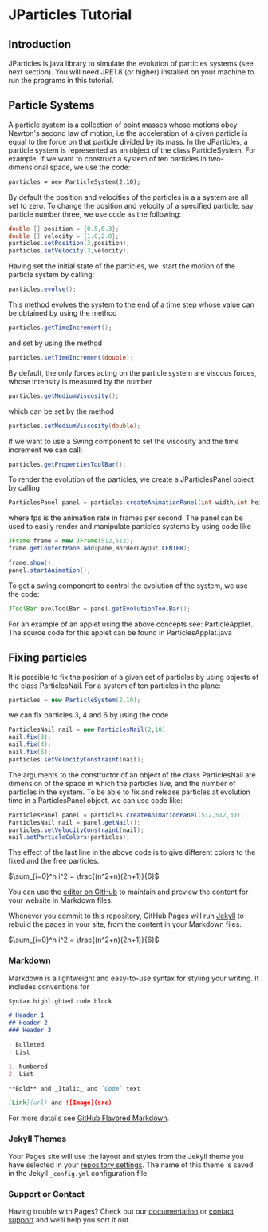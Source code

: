 # JParticles Tutorial


## Introduction
JParticles  is java library to simulate the evolution of particles systems (see next section). You will need JRE1.8 (or higher) installed on your machine to run the programs in this tutorial.

## Particle Systems


A particle system is a collection of point masses whose motions obey Newton's second law of motion, i.e the acceleration of a given particle is equal to the force on that particle divided by its mass. In the JParticles, a particle system is represented as an object of the class ParticleSystem. For example, if we want to construct a system of ten particles in two-dimensional space, we use the code:

```markdown
particles = new ParticleSystem(2,10);
```

By default the position and velocities of the particles in a a system are all set to zero. To change the position and velocity of a specified particle, say particle number three, we use code as the following:

```java
double [] position = {0.5,0.3}; 
double [] velocity = {1.0,2.0}; 
particles.setPosition(3,position); 
particles.setVelocity(3,velocity);
```

Having set the initial state of the particles, we  start the motion of the particle system by calling:

```java
particles.evolve();
```

This method evolves the system to the end of a time step whose value can be obtained by using the method

```java
particles.getTimeIncrement();
```

and set by using the method

```java
particles.setTimeIncrement(double);
```

By default, the only forces acting on the particle system are viscous forces, whose intensity is measured by the number


```java
particles.getMediumViscosity();
```

which can be set by the method

```java
particles.setMediumViscosity(double);
```

If we want to use a Swing component to set the viscosity and the time increment we can call:

```java
particles.getPropertiesToolBar();
```

To render the evolution of the particles, we create a JParticlesPanel object by calling

```java
ParticlesPanel panel = particles.createAnimationPanel(int width,int height,int fps);
```

where fps is the animation rate in frames per second. The panel can be used to easily render and manipulate particles systems by using code like

```java
JFrame frame = new JFrame(512,512); 
frame.getContentPane.add(pane,BorderLayOut.CENTER); 
```

```java
frame.show(); 
panel.startAnimation();
```
To get a swing component to control the evolution of the system, we use the code:

```java
JToolBar evolToolBar = panel.getEvolutionToolBar();
```

For an example of an applet using the above concepts see: ParticleApplet. The source code for this applet can be found in ParticlesApplet.java


## Fixing particles


It is possible to fix the position of a given set of particles by using objects of the class ParticlesNail. For a system of ten particles in the plane:

```java
particles = new ParticleSystem(2,10);
```

we can fix particles 3, 4 and 6 by using the code

```java
ParticlesNail nail = new ParticlesNail(2,10); 
nail.fix(3); 
nail.fix(4); 
nail.fix(6); 
particles.setVelocityConstraint(nail);
```

The arguments to the constructor of an object of the class ParticlesNail are dimension of the space in which the particles live, and the number of particles in the system. To be able to fix and release particles at evolution time in a ParticlesPanel object, we can use code like:

```java
ParticlesPanel panel = particles.createAnimationPanel(512,512,30); 
ParticlesNail nail = panel.getNail(); 
particles.setVelocityConstraint(nail); 
nail.setParticleColors(particles);
```

The effect of the last line in the above code is to give different colors to the fixed and the free particles. 

<html>
<script type="text/javascript" charset="utf-8" 
src="https://cdn.mathjax.org/mathjax/latest/MathJax.js?config=TeX-AMS-MML_HTMLorMML,
https://vincenttam.github.io/javascripts/MathJaxLocal.js"></script>
  
$\sum_{i=0}^n i^2 = \frac{(n^2+n)(2n+1)}{6}$
</html>


You can use the [editor on GitHub](https://github.com/valerocar/JParticles/edit/gh-pages/index.md) to maintain and preview the content for your website in Markdown files.

Whenever you commit to this repository, GitHub Pages will run [Jekyll](https://jekyllrb.com/) to rebuild the pages in your site, from the content in your Markdown files.

<html>
  $\sum_{i=0}^n i^2 = \frac{(n^2+n)(2n+1)}{6}$
</html>

### Markdown

Markdown is a lightweight and easy-to-use syntax for styling your writing. It includes conventions for

```markdown
Syntax highlighted code block

# Header 1
## Header 2
### Header 3

- Bulleted
- List

1. Numbered
2. List

**Bold** and _Italic_ and `Code` text

[Link](url) and ![Image](src)
```

For more details see [GitHub Flavored Markdown](https://guides.github.com/features/mastering-markdown/).

### Jekyll Themes

Your Pages site will use the layout and styles from the Jekyll theme you have selected in your [repository settings](https://github.com/valerocar/JParticles/settings). The name of this theme is saved in the Jekyll `_config.yml` configuration file.

### Support or Contact

Having trouble with Pages? Check out our [documentation](https://docs.github.com/categories/github-pages-basics/) or [contact support](https://github.com/contact) and we’ll help you sort it out.
